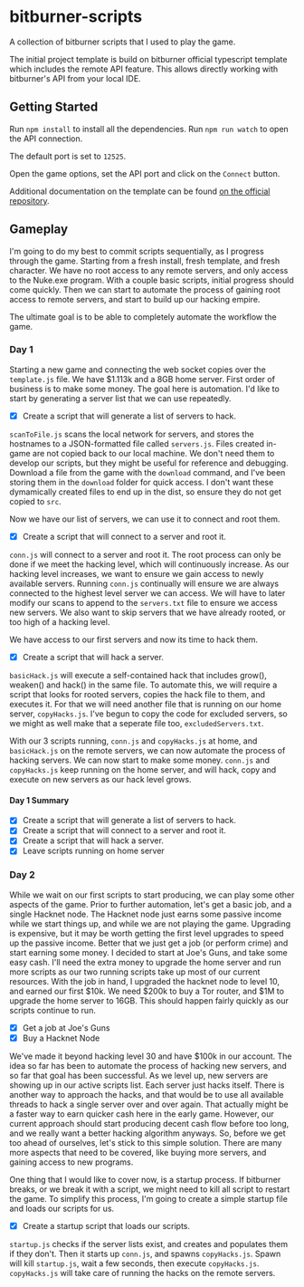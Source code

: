 # bitburner-scripts

A collection of bitburner scripts that I used to play the game.

The initial project template is build on bitburner official typescript template which includes the remote API feature. This allows directly working with bitburner's API from your local IDE.

## Getting Started

Run `npm install` to install all the dependencies.
Run `npm run watch` to open the API connection.

The default port is set to `12525`.

Open the game options, set the API port and click on the `Connect` button.

Additional documentation on the template can be found [on the official repository](https://github.com/bitburner-official/typescript-template).

## Gameplay

I'm going to do my best to commit scripts sequentially, as I progress through the game. Starting from a fresh install, fresh template, and fresh character. We have no root access to any remote servers, and only access to the Nuke.exe program. With a couple basic scripts, initial progress should come quickly. Then we can start to automate the process of gaining root access to remote servers, and start to build up our hacking empire.

The ultimate goal is to be able to completely automate the workflow the game.

### Day 1

Starting a new game and connecting the web socket copies over the `template.js` file. We have $1.113k and a 8GB home server. First order of business is to make some money. The goal here is automation. I'd like to start by generating a server list that we can use repeatedly.

- [x] Create a script that will generate a list of servers to hack.

`scanToFile.js` scans the local network for servers, and stores the hostnames to a JSON-formatted file called `servers.js`. Files created in-game are not copied back to our local machine. We don't need them to develop our scripts, but they might be useful for reference and debugging. Download a file from the game with the `download` command, and I've been storing them in the `download` folder for quick access. I don't want these dymamically created files to end up in the dist, so ensure they do not get copied to `src`.

Now we have our list of servers, we can use it to connect and root them.

- [x] Create a script that will connect to a server and root it.

`conn.js` will connect to a server and root it. The root process can only be done if we meet the hacking level, which will continuously increase. As our hacking level increases, we want to ensure we gain access to newly available servers. Running `conn.js` continually will ensure we are always connected to the highest level server we can access. We will have to later modify our scans to append to the `servers.txt` file to ensure we access new servers. We also want to skip servers that we have already rooted, or too high of a hacking level.

We have access to our first servers and now its time to hack them.

- [x] Create a script that will hack a server.

`basicHack.js` will execute a self-contained hack that includes grow(), weaken() and hack() in the same file. To automate this, we will require a script that looks for rooted servers, copies the hack file to them, and executes it. For that we will need another file that is running on our home server, `copyHacks.js`. I've begun to copy the code for excluded servers, so we might as well make that a seperate file too, `excludedServers.txt`.

With our 3 scripts running, `conn.js` and `copyHacks.js` at home, and `basicHack.js` on the remote servers, we can now automate the process of hacking servers. We can now start to make some money. `conn.js` and `copyHacks.js` keep running on the home server, and will hack, copy and execute on new servers as our hack level grows.

#### Day 1 Summary

- [x] Create a script that will generate a list of servers to hack.
- [x] Create a script that will connect to a server and root it.
- [x] Create a script that will hack a server.
- [x] Leave scripts running on home server

### Day 2

While we wait on our first scripts to start producing, we can play some other aspects of the game. Prior to further automation, let's get a basic job, and a single Hacknet node. The Hacknet node just earns some passive income while we start things up, and while we are not playing the game. Upgrading is expensive, but it may be worth getting the first level upgrades to speed up the passive income. Better that we just get a job (or perform crime) and start earning some money. I decided to start at Joe's Guns, and take some easy cash. I'll need the extra money to upgrade the home server and run more scripts as our two running scripts take up most of our current resources. With the job in hand, I upgraded the hacknet node to level 10, and earned our first $10k. We need $200k to buy a Tor router, and $1M to upgrade the home server to 16GB. This should happen fairly quickly as our scripts continue to run.

- [x] Get a job at Joe's Guns
- [x] Buy a Hacknet Node

We've made it beyond hacking level 30 and have $100k in our account. The idea so far has been to automate the process of hacking new servers, and so far that goal has been successful. As we level up, new servers are showing up in our active scripts list. Each server just hacks itself. There is another way to approach the hacks, and that would be to use all available threads to hack a single server over and over again. That actually might be a faster way to earn quicker cash here in the early game. However, our current approach should start producing decent cash flow before too long, and we really want a better hacking algorithm anyways. So, before we get too ahead of ourselves, let's stick to this simple solution. There are many more aspects that need to be covered, like buying more servers, and gaining access to new programs.

One thing that I would like to cover now, is a startup process. If bitburner breaks, or we break it with a script, we might need to kill all script to restart the game. To simplify this process, I'm going to create a simple startup file and loads our scripts for us.

- [x] Create a startup script that loads our scripts.

`startup.js` checks if the server lists exist, and creates and populates them if they don't. Then it starts up `conn.js`, and spawns `copyHacks.js`. Spawn will kill `startup.js`, wait a few seconds, then execute `copyHacks.js`. `copyHacks.js` will take care of running the hacks on the remote servers.

